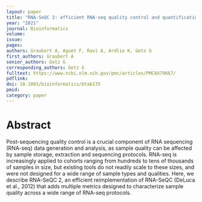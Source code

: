 ```yaml
---
layout: paper
title: "RNA-SeQC 2: efficient RNA-seq quality control and quantification for large cohorts"
year: "2021"
journal: Bioinformatics
volume: 
issue: 
pages: 
authors: Graubert A, Aguet F, Ravi A, Ardlie K, Getz G
first_authors: Graubert A
senior_authors: Getz G
corresponding_authors: Getz G
fulltext: https://www.ncbi.nlm.nih.gov/pmc/articles/PMC8479667/
pdflink:
doi: 10.1093/bioinformatics/btab135
pmid:
category: paper
---
```


# Abstract

Post-sequencing quality control is a crucial component of RNA sequencing (RNA-seq) data generation and analysis, as sample quality can be affected by sample storage, extraction and sequencing protocols. RNA-seq is increasingly applied to cohorts ranging from hundreds to tens of thousands of samples in size, but existing tools do not readily scale to these sizes, and were not designed for a wide range of sample types and qualities. Here, we describe RNA-SeQC 2, an efficient reimplementation of RNA-SeQC (DeLuca et al., 2012) that adds multiple metrics designed to characterize sample quality across a wide range of RNA-seq protocols.




